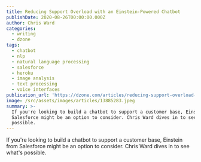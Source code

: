 ```yaml
---
title: Reducing Support Overload with an Einstein-Powered Chatbot
publishDate: 2020-08-26T00:00:00.000Z
author: Chris Ward
categories:
  - writing
  - dzone
tags:
  - chatbot
  - nlp
  - natural language processing
  - salesforce
  - heroku
  - image analysis
  - text processing
  - voice interfaces
publication_url: 'https://dzone.com/articles/reducing-support-overload-with-an-einstein-powered'
image: /src/assets/images/articles/13885283.jpeg
summary: >-
  If you're looking to build a chatbot to support a customer base, Einstein from
  Salesforce might be an option to consider. Chris Ward dives in to see what's
  possible.
---
```

If you're looking to build a chatbot to support a customer base, Einstein from Salesforce might be an option to consider. Chris Ward dives in to see what's possible.


